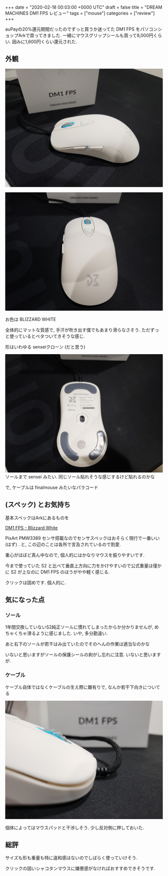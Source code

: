 +++
date = "2020-02-18 00:03:00 +0000 UTC"
draft = false
title = "DREAM MACHINES DM1 FPS レビュー"
tags = ["mouse"]
categories = ["review"]
+++

auPayの20%還元期間だったのでずっと買うか迷ってた DM1 FPS をパソコンショップArkで買ってきました. 一緒にマウスグリップシールも買って8,000円くらい. 因みに1,600円くらい還元された.

## 外観

![](20200217231826.jpg)

![](20200217231755.jpg)

お色は BLIZZARD WHITE

全体的にマットな質感で, 手汗が吹き出す僕でもあまり滑らなさそう. ただずっと使っているとベタついてきそうな感じ.

形はいわゆる senseiクローン (だと思う)

![](20200217231816.jpg)
ソールまで sensei みたい. 同じソール貼れそうな感じするけど貼れるのかな

で, ケーブルは finalmouse みたいなパラコード

## (スペック) とお気持ち

基本スペックはArkにあるものを

[DM1 FPS - Blizzard White](https://www.ark-pc.co.jp/i/50282781/)

PixArt PMW3389 センサ搭載なのでセンサスペックはおそらく現行で一番いい (はず) . と, この辺のことは各所で言及されているので割愛.

重心がほぼど真ん中なので, 個人的にはかなりマウスを振りやすいです.

今まで使っていた S2 と比べて垂直上方向に力をかけやすいので公式重量は僅かに S2 が上なのに DM1 FPS のほうがやや軽く感じる.

クリックは固めです. 個人的に.

## 気になった点

### ソール

1年間交換していないS2純正ソールに慣れてしまったからか分かりませんが, めちゃくちゃ滑るように感じました. いや, 多分勘違い.

あと右下のソールが若干はみ出ていたのでそのへんの作業は適当なのかな

いないと思いますがソールの保護シールの剥がし忘れに注意. いないと思いますが.

### ケーブル

ケーブル自体ではなくケーブルの生え際に難有りで, なんか若干下向きについてる

![](20200217231806.jpg)

個体によってはマウスパッドと干渉しそう. 少し反対側に押しておいた.

## 総評

サイズも形も重量も特に違和感はないのでしばらく使っていけそう.

クリックの固いシャコタンマウスに嫌悪感がなければおすすめできそうです.

